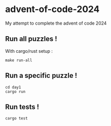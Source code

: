 # advent-of-code-2024
My attempt to complete the advent of code 2024


## Run all puzzles !
With cargo/rust setup : 
```
make run-all
```

## Run a specific puzzle !
```
cd day1
cargo run
```

## Run tests !
```
cargo test
```
